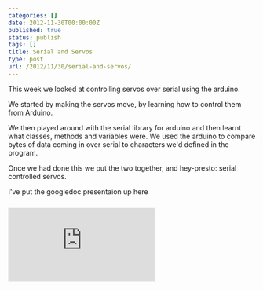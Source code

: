 ```yaml
---
categories: []
date: 2012-11-30T00:00:00Z
published: true
status: publish
tags: []
title: Serial and Servos
type: post
url: /2012/11/30/serial-and-servos/
---
```


This week we looked at controlling servos over serial using the arduino.

We started by making the servos move, by learning how to control them from
Arduino.

We then played around with the serial library for arduino and then learnt what
classes, methods and variables were. We used the arduino to compare bytes of
data coming in over serial to characters we'd defined in the program.

Once we had done this we put the two together, and hey-presto: serial
controlled servos.

I've put the googledoc presentaion up here

<div style="padding-bottom: 66.6%;margin: 25px 0px" class="videoWrapper">
<iframe src="https://docs.google.com/presentation/embed?id=1EscFFB-QmoyVixqz2wlhG-n9eNeuL2YzKcTdK1LogGw&amp;start=false&amp;loop=true&amp;delayms=3000" frameborder="0"></iframe>
<div>
